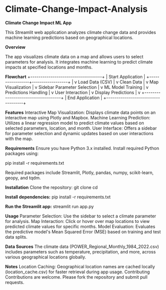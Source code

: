 # Climate-Change-Impact-Analysis
**Climate Change Impact ML App**

This Streamlit web application analyzes climate change data and provides machine learning predictions based on geographical locations.

**Overview**

The app visualizes climate data on a map and allows users to select parameters for analysis. It integrates machine learning to predict climate impacts at specified locations and months.

**Flowchart**
+------------------------------------+
|          Start Application         |
+-----------------+------------------+
                  |
                  v
         Load Data (CSV)
                  |
                  v
          Clean Data
                  |
                  v
        Map Visualization
                  |
                  v
       Sidebar Parameter Selection
                  |
                  v
          ML Model Training
                  |
                  v
        Predictions Handling
                  |
                  v
         User Interaction
                  |
                  v
         Display Predictions
                  |
                  v
+------------------------------------+
|            End Application         |
+------------------------------------+



**Features**
Interactive Map Visualization: Displays climate data points on an interactive map using Plotly and Mapbox.
Machine Learning Prediction: Utilizes a linear regression model to predict climate values based on selected parameters, location, and month.
User Interface: Offers a sidebar for parameter selection and dynamic updates based on user interactions with the map.

**Requirements**
Ensure you have Python 3.x installed. Install required Python packages using:

pip install -r requirements.txt

Required packages include Streamlit, Plotly, pandas, numpy, scikit-learn, geopy, and tqdm.

**Installation**
Clone the repository:
git clone <repository-url>
cd <repository-directory>

**Install dependencies:**
pip install -r requirements.txt

**Run the Streamlit app:**
streamlit run app.py

**Usage**
Parameter Selection: Use the sidebar to select a climate parameter for analysis.
Map Interaction: Click or hover over map locations to view predicted climate values for specific months.
Model Evaluation: Evaluates the predictive model's Mean Squared Error (MSE) based on training and test data splits.

**Data Sources**
The climate data (POWER_Regional_Monthly_1984_2022.csv) includes parameters such as temperature, precipitation, and more, across various geographical locations globally.

**Notes**
Location Caching: Geographical location names are cached locally (location_cache.csv) for faster retrieval during app usage.
Contributing
Contributions are welcome. Please fork the repository and submit pull requests.

